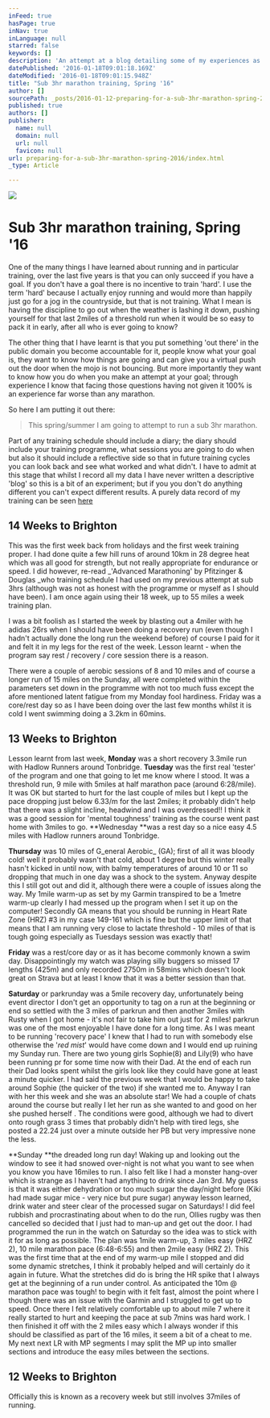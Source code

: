 ```yaml
---
inFeed: true
hasPage: true
inNav: true
inLanguage: null
starred: false
keywords: []
description: 'An attempt at a blog detailing some of my experiences as I prepare for a sub 3 hour marathon  '
datePublished: '2016-01-18T09:01:18.169Z'
dateModified: '2016-01-18T09:01:15.948Z'
title: "Sub 3hr marathon training, Spring '16"
author: []
sourcePath: _posts/2016-01-12-preparing-for-a-sub-3hr-marathon-spring-2016.md
published: true
authors: []
publisher:
  name: null
  domain: null
  url: null
  favicon: null
url: preparing-for-a-sub-3hr-marathon-spring-2016/index.html
_type: Article

---
```

![](https://the-grid-user-content.s3-us-west-2.amazonaws.com/3fd49f53-bb00-40be-be69-38358568bdc2.jpg)

# Sub 3hr marathon training, Spring '16

One of the many things I have learned about running and in particular training,  over the last five years is that you can only succeed if you have a goal. If you don't have a goal there is no incentive to train 'hard'. I use the term 'hard' because I actually enjoy running and would more than happily just go for a jog in the countryside, but that is not training. What I mean is having the discipline to go out when the weather is lashing it down, pushing yourself for that last 2miles of a threshold run when it would be so easy to pack it in early, after all who is ever going to know?

The other thing that I have learnt is that you put something 'out there' in the public domain you become accountable for it, people know what your goal is, they want to know how things are going and can give you a virtual push out the door when the mojo is not bouncing. But more importantly they want to know how you do when you make an attempt at your goal; through experience I know that facing those questions having not given it 100% is an experience far worse than any marathon.

So here I am putting it out there: 
> 
> This spring/summer I am going to attempt to run a sub 3hr marathon.

Part of any training schedule should include a diary; the diary should include your training programme, what sessions you are going to do when but also it should include a reflective side so that in future training cycles you can look back and see what worked and what didn't. I have to admit at this stage that whilst I record all my data I have never written a descriptive 'blog' so this is a bit of an experiment; but if you you don't do anything different you can't expect different results. A purely data record of my training can be seen [here][0]

## 14 Weeks to Brighton

This was the first week back from holidays and the first week training proper. I had done quite a few hill runs of around 10km in 28 degree heat which was all good for strength, but not really appropriate for endurance or speed. I did however, re-read _'Advanced Marathoning' by Pfitzinger & Douglas _who training schedule I had used on my previous attempt at sub 3hrs (although was not as honest with the programme or myself as I should have been). I am once again using their 18 week, up to 55 miles a week training plan.

I was a bit foolish as I started the week by blasting out a 4miler with he adidas 26rs when I should have been doing a recovery run (even though I hadn't actually done the long run the weekend before) of course I paid for it and felt it in my legs for the rest of the week. Lesson learnt - when the program say rest / recovery / core session there is a reason. 

There were a couple of aerobic sessions of 8 and 10 miles and of course a longer run of 15 miles on the Sunday, all were completed within the parameters set down in the programme with not too much fuss except the afore mentioned latent fatigue from my Monday fool hardiness. Friday was a core/rest day so as I have been doing over the last few months whilst it is cold I went swimming doing a 3.2km in 60mins.

## 13 Weeks to Brighton

Lesson learnt from last week, **Monday** was a short recovery 3.3mile run with Hadlow Runners around Tonbridge. **Tuesday** was the first real 'tester' of the program and one that going to let me know where I stood. It was a threshold run, 9 mile with 5miles at half marathon pace (around 6:28/mile). It was OK but started to hurt for the last couple of miles but I kept up the pace dropping just below 6.33/m for the last 2miles; it probably didn't help that there was a slight incline, headwind and I was overdressed!! I think it was a good session for 'mental toughness' training as the course went past home with 3miles to go.   **Wednesday **was a rest day so a nice easy 4.5 miles with Hadlow runners around Tonbridge. 

**Thursday** was 10 miles of G_eneral Aerobic_ (GA); first of all it was bloody cold! well it probably wasn't that cold, about 1 degree but this winter really hasn't kicked in until now, with balmy temperatures of around 10 or 11 so dropping that much in one day was a shock to the system. Anyway despite this I still got out and did it, although there were a couple of issues along the way. My 1mile warm-up as set by my Garmin transpired to be a 1metre warm-up clearly I had messed up the program when I set it up on the computer! Secondly GA means that you should be running in Heart Rate Zone (HRZ) \#3 in my case 149-161 which is fine but the upper limit of that means that I am running very close to lactate threshold - 10 miles of that is tough going especially as Tuesdays session was exactly that!  

**Friday** was a rest/core day or as it has become commonly known a swim day. Disappointingly my watch was playing silly buggers so missed 17 lengths (425m) and only recorded 2750m in 58mins which doesn't look great on Strava but at least I know that it was a better session than that. 

**Saturday** or parkrunday was a 5mile recovery day, unfortunately being event director I don't get an opportunity to tag on a run at the beginning or end so settled with the 3 miles of parkrun and then another 3miles with Rusty when I got home - it's not fair to take him out just for 2 miles! parkrun was one of the most enjoyable I have done for a long time. As  I was meant to be running 'recovery pace' I knew that I had to run with somebody else otherwise the '_red mist_' would have come down and  I would end up ruining my Sunday run. There are two young girls Sophie(8) and Lily(9) who have been running pr for some time now with their Dad. At the end of each run their Dad looks spent whilst the girls look like they could have gone at least a minute quicker. I had said the previous week that I would be happy to take around Sophie (the quicker of the two) if she wanted me to. Anyway I ran with her this week and she was an absolute star! We had a couple of chats around the course but really I let her run as she wanted to and good on her she pushed herself . The conditions were good, although we had to divert onto rough grass 3 times that probably didn't help with tired legs, she posted a 22.24 just over a minute outside her PB but very impressive none the less. 

**Sunday **the dreaded long run day! Waking up and looking out the window to see it had snowed over-night is not what you want to see when you know you have 16miles to run. I also felt like I had a monster hang-over which is strange as I haven't had anything to drink since Jan 3rd. My guess is that it was either dehydration or too much sugar the day/night before (Kiki had made sugar mice - very nice but pure sugar) anyway lesson learned, drink water and steer clear of the processed sugar on Saturdays! I did feel rubbish and procrastinating about when to do the run, Ollies rugby was then cancelled so decided that I just had to man-up and get out the door. I had programmed the run in the watch on Saturday so the idea was to stick with it for as long as possible. The plan was 1mile warm-up, 3 miles easy (HRZ 2), 10 mile marathon pace (6:48-6:55) and then 2mile easy (HRZ 2). This was the first time that at the end of my warm-up mile I stopped and did some dynamic stretches, I think it probably helped and will certainly do it again in future. What the stretches did do is bring the HR spike that I always get at the beginning of a run under  control.  As anticipated the 10m @ marathon pace was tough! to begin with it felt fast, almost the point where I though there was an issue with the Garmin and I struggled to get up to speed. Once there I felt relatively comfortable up to about mile 7 where it really started to hurt and keeping the pace at sub 7mins was hard work. I then finished it off with the 2 miles easy which I always wonder if this should be classified as part of the 16 miles, it seem a bit of a cheat to me. My next next LR with MP segments I may split the MP up into smaller sections and introduce the easy miles between the sections.

## 12 Weeks to Brighton

Officially this is known as a recovery week but still involves 37miles of running.  

[0]: https://docs.google.com/spreadsheets/d/1Cl_DvZj82hFzsy6fQGn1vheRfsPbCElqLrpQEggV7OY/edit?usp=sharing